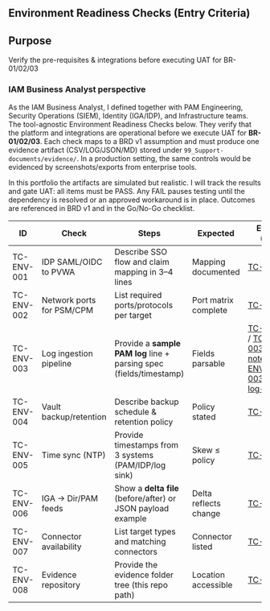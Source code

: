 ## Environment Readiness Checks (Entry Criteria)

## Purpose
Verify the pre-requisites & integrations before executing UAT for BR-01/02/03

### **IAM Business Analyst perspective** 

As the IAM Business Analyst, I defined together with PAM Engineering, Security Operations (SIEM), Identity (IGA/IDP), and Infrastructure teams. The tool-agnostic Environment Readiness Checks below. They verify that the platform and integrations are operational before we execute UAT for **BR-01/02/03**. Each check maps to a BRD v1 assumption and must produce one evidence artifact (CSV/LOG/JSON/MD) stored under `99_Support-documents/evidence/`. In a production setting, the same controls would be evidenced by screenshots/exports from enterprise tools.

In this portfolio the artifacts are simulated but realistic. I will track the results and gate UAT: all items must be PASS.
Any FAIL pauses testing until the dependency is resolved or an approved workaround is in place. Outcomes are referenced in BRD v1 and in the Go/No-Go checklist.



| ID | Check | Steps | Expected | Evidence (demo) |
|---|---|---|---|---|
| TC-ENV-001 | IDP SAML/OIDC to PVWA | Describe SSO flow and claim mapping in 3–4 lines | Mapping documented | [TC-ENV-001](../99_Support-documents/diagrams/TC_ENV_001_SSO-claims.md) |
| TC-ENV-002 | Network ports for PSM/CPM | List required ports/protocols per target | Port matrix complete | [TC-ENV-002](../99_Support-documents/diagrams/TC-ENV-002_Port-Matrix.csv)|
| TC-ENV-003 | Log ingestion pipeline | Provide a **sample PAM log** line + parsing spec (fields/timestamp) | Fields parsable | [TC-ENV-003](../99_Support-documents/diagrams/TC-ENV-003_PAM-log-sample.log) / [TC-ENV-003_parsing-notes](../99_Support-documents/diagrams/TC-ENV-003_parsing-notes.txt) / [TC-ENV-003_PAM-log-sample](../99_Support-documents/diagrams/TC-ENV-003_PAM-log-sample.log) |
| TC-ENV-004 | Vault backup/retention | Describe backup schedule & retention policy | Policy stated |[TC-ENV-004](../99_Support-documents/diagrams/TC-ENV-004_Backup-Policy.md)||
| TC-ENV-005 | Time sync (NTP) | Provide timestamps from 3 systems (PAM/IDP/log sink) | Skew ≤ policy |[TC-ENV-005](../99_Support-documents/diagrams/TC-ENV-005_Time-Check.csv)|
| TC-ENV-006 | IGA → Dir/PAM feeds | Show a **delta file** (before/after) or JSON payload example | Delta reflects change | [TC-ENV-006](../99_Support-documents/diagrams/TC-ENV-006_Delta-Example.json)|
| TC-ENV-007 | Connector availability | List target types and matching connectors | Connector listed |[TC-ENV-007](../99_Support-documents/diagrams/TC-ENV-007_Connector-Matrix.csv)|
| TC-ENV-008 | Evidence repository | Provide the evidence folder tree (this repo path) | Location accessible |[TC-ENV-008](../99_Support-documents/diagrams/TC-ENV-008_Evidence-Index.md) |


